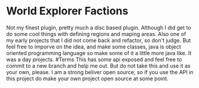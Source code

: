 # World Explorer Factions
Not my finest plugin, pretty much a disc based plugin. Although I did get to do some cool things with defining regions and maping areas.
Also one of my early projects that I did not come back and refactor, so don't judge. But feel free to imporve on the idea, and make some
classes, java is object oriented programming language so make some of it a little more java like. It was a day projects.
#Terms
This has some api exposed and feel free to commit to a new branch and help me out. 
But do not take this and use it as your own, please. I am a strong beliver open source, 
so if you use the API in this project do make your own project open source at some point.
